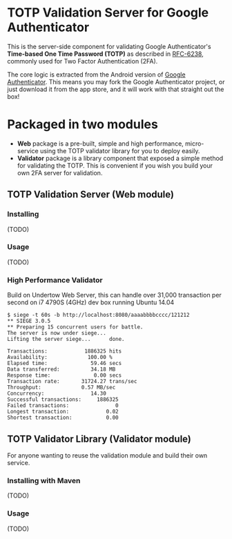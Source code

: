 # TOTP Validation Server for Google Authenticator

This is the server-side component for validating Google Authenticator's **Time-based One Time Password (TOTP)** as described in [RFC-6238](https://tools.ietf.org/html/rfc6238), commonly used for Two Factor Authentication (2FA).

The core logic is extracted from the Android version of [Google Authenticator](https://github.com/google/google-authenticator-android). This means you may fork the Google Authenticator project, or just download it from the app store, and it will work with that straight out the box!

# Packaged in two modules
- **Web** package is a pre-built, simple and high performance, micro-service using the TOTP validator library for you to deploy easily.
- **Validator** package is a library component that exposed a simple method for validating the TOTP. This is convenient if you wish you build your own 2FA server for validation.

## TOTP Validation Server (Web module)

### Installing
(TODO)

### Usage
(TODO)

### High Performance Validator
Build on Undertow Web Server, this can handle over 31,000 transaction per second on i7 4790S (4GHz) dev box running Ubuntu 14.04

```
$ siege -t 60s -b http://localhost:8080/aaaabbbbcccc/121212
** SIEGE 3.0.5
** Preparing 15 concurrent users for battle.
The server is now under siege...
Lifting the server siege...      done.

Transactions:		     1886325 hits
Availability:		      100.00 %
Elapsed time:		       59.46 secs
Data transferred:	       34.18 MB
Response time:		        0.00 secs
Transaction rate:	    31724.27 trans/sec
Throughput:		        0.57 MB/sec
Concurrency:		       14.30
Successful transactions:     1886325
Failed transactions:	           0
Longest transaction:	        0.02
Shortest transaction:	        0.00
```

## TOTP Validator Library (Validator module)
For anyone wanting to reuse the validation module and build their own service.

### Installing with Maven
(TODO)

### Usage
(TODO)
